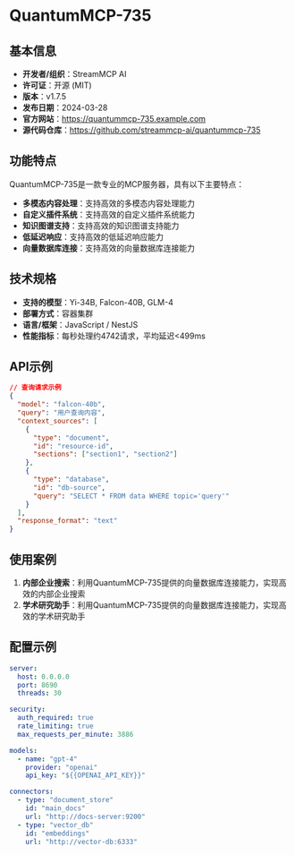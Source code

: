 # QuantumMCP-735

## 基本信息

- **开发者/组织**：StreamMCP AI
- **许可证**：开源 (MIT)
- **版本**：v1.7.5
- **发布日期**：2024-03-28
- **官方网站**：https://quantummcp-735.example.com
- **源代码仓库**：https://github.com/streammcp-ai/quantummcp-735

## 功能特点

QuantumMCP-735是一款专业的MCP服务器，具有以下主要特点：

- **多模态内容处理**：支持高效的多模态内容处理能力
- **自定义插件系统**：支持高效的自定义插件系统能力
- **知识图谱支持**：支持高效的知识图谱支持能力
- **低延迟响应**：支持高效的低延迟响应能力
- **向量数据库连接**：支持高效的向量数据库连接能力


## 技术规格

- **支持的模型**：Yi-34B, Falcon-40B, GLM-4
- **部署方式**：容器集群
- **语言/框架**：JavaScript / NestJS
- **性能指标**：每秒处理约4742请求，平均延迟<499ms

## API示例

```json
// 查询请求示例
{
  "model": "falcon-40b",
  "query": "用户查询内容",
  "context_sources": [
    {
      "type": "document",
      "id": "resource-id",
      "sections": ["section1", "section2"]
    },
    {
      "type": "database",
      "id": "db-source",
      "query": "SELECT * FROM data WHERE topic='query'"
    }
  ],
  "response_format": "text"
}
```

## 使用案例

1. **内部企业搜索**：利用QuantumMCP-735提供的向量数据库连接能力，实现高效的内部企业搜索
2. **学术研究助手**：利用QuantumMCP-735提供的向量数据库连接能力，实现高效的学术研究助手


## 配置示例

```yaml
server:
  host: 0.0.0.0
  port: 8690
  threads: 30

security:
  auth_required: true
  rate_limiting: true
  max_requests_per_minute: 3886

models:
  - name: "gpt-4"
    provider: "openai"
    api_key: "${{OPENAI_API_KEY}}"

connectors:
  - type: "document_store"
    id: "main_docs"
    url: "http://docs-server:9200"
  - type: "vector_db"
    id: "embeddings"
    url: "http://vector-db:6333"
```